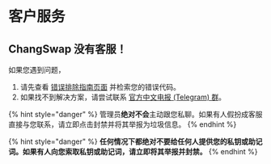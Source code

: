 # 客户服务

## ChangSwap 没有客服！

如果您遇到问题，

1. 请先查看 [错误排除指南页面](../click-here-for-help/troubleshooting-errors.md) 并检索您的错误代码。
2. 如果找不到解决方案，请尝试联系 [官方中文电报 \(Telegram\) 群](telegram.md)。

{% hint style="danger" %}
管理员**绝对不会**主动跟您私聊。如果有人假扮成客服直接与您联系，请立即点击封禁并将其举报为垃圾信息。
{% endhint %}

{% hint style="danger" %}
**任何情况下都绝对不要给任何人提供您的私钥或助记词。如果有人向您索取私钥或助记词，请立即将其举报并封禁。**
{% endhint %}




